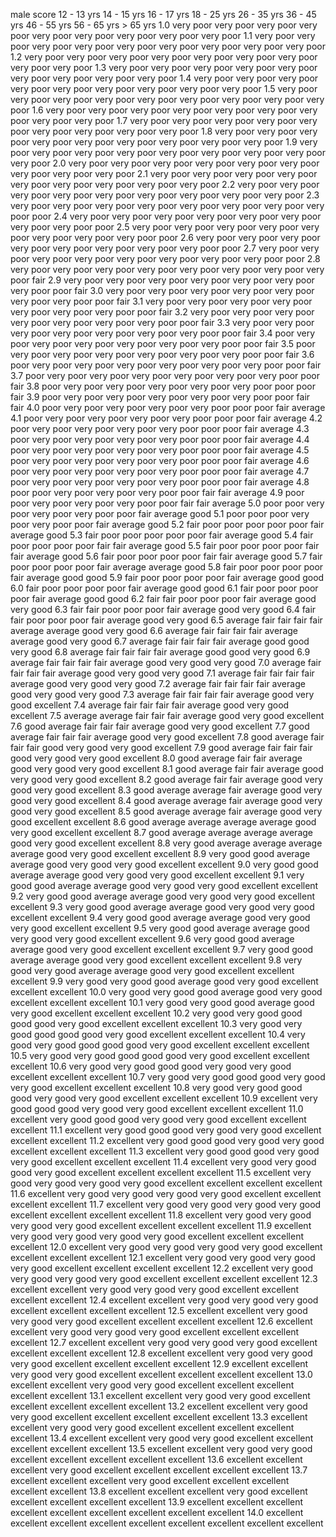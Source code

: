 male score	12 - 13 yrs	14 - 15 yrs	16 - 17 yrs	18 - 25 yrs	26 - 35 yrs	36 - 45 yrs	46 - 55 yrs	56 - 65 yrs	> 65 yrs
1.0	very poor	very poor	very poor	very poor	very poor	very poor	very poor	very poor	very poor
1.1	very poor	very poor	very poor	very poor	very poor	very poor	very poor	very poor	very poor
1.2	very poor	very poor	very poor	very poor	very poor	very poor	very poor	very poor	very poor
1.3	very poor	very poor	very poor	very poor	very poor	very poor	very poor	very poor	very poor
1.4	very poor	very poor	very poor	very poor	very poor	very poor	very poor	very poor	very poor
1.5	very poor	very poor	very poor	very poor	very poor	very poor	very poor	very poor	very poor
1.6	very poor	very poor	very poor	very poor	very poor	very poor	very poor	very poor	very poor
1.7	very poor	very poor	very poor	very poor	very poor	very poor	very poor	very poor	very poor
1.8	very poor	very poor	very poor	very poor	very poor	very poor	very poor	very poor	very poor
1.9	very poor	very poor	very poor	very poor	very poor	very poor	very poor	very poor	very poor
2.0	very poor	very poor	very poor	very poor	very poor	very poor	very poor	very poor	very poor
2.1	very poor	very poor	very poor	very poor	very poor	very poor	very poor	very poor	very poor
2.2	very poor	very poor	very poor	very poor	very poor	very poor	very poor	very poor	very poor
2.3	very poor	very poor	very poor	very poor	very poor	very poor	very poor	very poor	poor
2.4	very poor	very poor	very poor	very poor	very poor	very poor	very poor	very poor	poor
2.5	very poor	very poor	very poor	very poor	very poor	very poor	very poor	very poor	poor
2.6	very poor	very poor	very poor	very poor	very poor	very poor	very poor	very poor	poor
2.7	very poor	very poor	very poor	very poor	very poor	very poor	very poor	very poor	poor
2.8	very poor	very poor	very poor	very poor	very poor	very poor	very poor	very poor	fair
2.9	very poor	very poor	very poor	very poor	very poor	very poor	very poor	poor	fair
3.0	very poor	very poor	very poor	very poor	very poor	very poor	very poor	poor	fair
3.1	very poor	very poor	very poor	very poor	very poor	very poor	very poor	poor	fair
3.2	very poor	very poor	very poor	very poor	very poor	very poor	very poor	poor	fair
3.3	very poor	very poor	very poor	very poor	very poor	very poor	very poor	poor	fair
3.4	poor	very poor	very poor	very poor	very poor	very poor	very poor	poor	fair
3.5	poor	very poor	very poor	very poor	very poor	very poor	very poor	poor	fair
3.6	poor	very poor	very poor	very poor	very poor	very poor	very poor	poor	fair
3.7	poor	very poor	very poor	very poor	very poor	very poor	very poor	poor	fair
3.8	poor	very poor	very poor	very poor	very poor	very poor	poor	poor	fair
3.9	poor	very poor	very poor	very poor	very poor	very poor	poor	fair	fair
4.0	poor	very poor	very poor	very poor	very poor	poor	poor	fair	average
4.1	poor	very poor	very poor	very poor	very poor	poor	poor	fair	average
4.2	poor	very poor	very poor	very poor	very poor	poor	poor	fair	average
4.3	poor	very poor	very poor	very poor	very poor	poor	poor	fair	average
4.4	poor	very poor	very poor	very poor	very poor	poor	poor	fair	average
4.5	poor	very poor	very poor	very poor	very poor	poor	poor	fair	average
4.6	poor	very poor	very poor	very poor	very poor	poor	poor	fair	average
4.7	poor	very poor	very poor	very poor	very poor	poor	poor	fair	average
4.8	poor	poor	very poor	very poor	very poor	poor	fair	fair	average
4.9	poor	poor	very poor	very poor	very poor	poor	fair	fair	average
5.0	poor	poor	very poor	very poor	very poor	poor	fair	average	good
5.1	poor	poor	poor	very poor	very poor	poor	fair	average	good
5.2	fair	poor	poor	poor	poor	poor	fair	average	good
5.3	fair	poor	poor	poor	poor	poor	fair	average	good
5.4	fair	poor	poor	poor	poor	fair	fair	average	good
5.5	fair	poor	poor	poor	poor	fair	fair	average	good
5.6	fair	poor	poor	poor	poor	fair	fair	average	good
5.7	fair	poor	poor	poor	poor	fair	average	average	good
5.8	fair	poor	poor	poor	poor	fair	average	good	good
5.9	fair	poor	poor	poor	poor	fair	average	good	good
6.0	fair	poor	poor	poor	poor	fair	average	good	good
6.1	fair	poor	poor	poor	poor	fair	average	good	good
6.2	fair	fair	poor	poor	poor	fair	average	good	very good
6.3	fair	fair	poor	poor	poor	fair	average	good	very good
6.4	fair	fair	poor	poor	poor	fair	average	good	very good
6.5	average	fair	fair	fair	fair	average	average	good	very good
6.6	average	fair	fair	fair	fair	average	average	good	very good
6.7	average	fair	fair	fair	fair	average	good	good	very good
6.8	average	fair	fair	fair	fair	average	good	good	very good
6.9	average	fair	fair	fair	fair	average	good	very good	very good
7.0	average	fair	fair	fair	fair	average	good	very good	very good
7.1	average	fair	fair	fair	fair	average	good	very good	very good
7.2	average	fair	fair	fair	fair	average	good	very good	very good
7.3	average	fair	fair	fair	fair	average	good	very good	excellent
7.4	average	fair	fair	fair	fair	average	good	very good	excellent
7.5	average	average	fair	fair	fair	average	good	very good	excellent
7.6	good	average	fair	fair	fair	average	good	very good	excellent
7.7	good	average	fair	fair	fair	average	good	very good	excellent
7.8	good	average	fair	fair	fair	good	very good	very good	excellent
7.9	good	average	fair	fair	fair	good	very good	very good	excellent
8.0	good	average	fair	fair	average	good	very good	very good	excellent
8.1	good	average	fair	fair	average	good	very good	very good	excellent
8.2	good	average	fair	fair	average	good	very good	very good	excellent
8.3	good	average	average	fair	average	good	very good	very good	excellent
8.4	good	average	average	fair	average	good	very good	very good	excellent
8.5	good	average	average	fair	average	good	very good	excellent	excellent
8.6	good	average	average	average	average	good	very good	excellent	excellent
8.7	good	average	average	average	average	good	very good	excellent	excellent
8.8	very good	average	average	average	average	good	very good	excellent	excellent
8.9	very good	good	average	average	good	very good	very good	excellent	excellent
9.0	very good	good	average	average	good	very good	very good	excellent	excellent
9.1	very good	good	average	average	good	very good	very good	excellent	excellent
9.2	very good	good	average	average	good	very good	very good	excellent	excellent
9.3	very good	good	average	average	good	very good	very good	excellent	excellent
9.4	very good	good	average	average	good	very good	very good	excellent	excellent
9.5	very good	good	average	average	good	very good	very good	excellent	excellent
9.6	very good	good	average	average	good	very good	excellent	excellent	excellent
9.7	very good	good	average	average	good	very good	excellent	excellent	excellent
9.8	very good	very good	average	average	good	very good	excellent	excellent	excellent
9.9	very good	very good	good	average	good	very good	excellent	excellent	excellent
10.0	very good	very good	good	average	good	very good	excellent	excellent	excellent
10.1	very good	very good	good	average	good	very good	excellent	excellent	excellent
10.2	very good	very good	good	good	good	very good	excellent	excellent	excellent
10.3	very good	very good	good	good	good	very good	excellent	excellent	excellent
10.4	very good	very good	good	good	good	very good	excellent	excellent	excellent
10.5	very good	very good	good	good	good	very good	excellent	excellent	excellent
10.6	very good	very good	good	good	very good	very good	excellent	excellent	excellent
10.7	very good	very good	good	good	very good	very good	excellent	excellent	excellent
10.8	very good	very good	good	good	very good	very good	excellent	excellent	excellent
10.9	excellent	very good	good	good	very good	very good	excellent	excellent	excellent
11.0	excellent	very good	good	good	very good	very good	excellent	excellent	excellent
11.1	excellent	very good	good	good	very good	very good	excellent	excellent	excellent
11.2	excellent	very good	good	good	very good	very good	excellent	excellent	excellent
11.3	excellent	very good	good	good	very good	very good	excellent	excellent	excellent
11.4	excellent	very good	very good	good	very good	excellent	excellent	excellent	excellent
11.5	excellent	very good	very good	very good	very good	excellent	excellent	excellent	excellent
11.6	excellent	very good	very good	very good	very good	excellent	excellent	excellent	excellent
11.7	excellent	very good	very good	very good	very good	excellent	excellent	excellent	excellent
11.8	excellent	very good	very good	very good	very good	excellent	excellent	excellent	excellent
11.9	excellent	very good	very good	very good	very good	excellent	excellent	excellent	excellent
12.0	excellent	very good	very good	very good	very good	excellent	excellent	excellent	excellent
12.1	excellent	very good	very good	very good	very good	excellent	excellent	excellent	excellent
12.2	excellent	very good	very good	very good	very good	excellent	excellent	excellent	excellent
12.3	excellent	excellent	very good	very good	very good	excellent	excellent	excellent	excellent
12.4	excellent	excellent	very good	very good	very good	excellent	excellent	excellent	excellent
12.5	excellent	excellent	very good	very good	very good	excellent	excellent	excellent	excellent
12.6	excellent	excellent	very good	very good	very good	excellent	excellent	excellent	excellent
12.7	excellent	excellent	very good	very good	very good	excellent	excellent	excellent	excellent
12.8	excellent	excellent	very good	very good	very good	excellent	excellent	excellent	excellent
12.9	excellent	excellent	very good	very good	excellent	excellent	excellent	excellent	excellent
13.0	excellent	excellent	very good	very good	excellent	excellent	excellent	excellent	excellent
13.1	excellent	excellent	very good	very good	excellent	excellent	excellent	excellent	excellent
13.2	excellent	excellent	very good	very good	excellent	excellent	excellent	excellent	excellent
13.3	excellent	excellent	very good	very good	excellent	excellent	excellent	excellent	excellent
13.4	excellent	excellent	very good	very good	excellent	excellent	excellent	excellent	excellent
13.5	excellent	excellent	very good	very good	excellent	excellent	excellent	excellent	excellent
13.6	excellent	excellent	excellent	very good	excellent	excellent	excellent	excellent	excellent
13.7	excellent	excellent	excellent	very good	excellent	excellent	excellent	excellent	excellent
13.8	excellent	excellent	excellent	very good	excellent	excellent	excellent	excellent	excellent
13.9	excellent	excellent	excellent	excellent	excellent	excellent	excellent	excellent	excellent
14.0	excellent	excellent	excellent	excellent	excellent	excellent	excellent	excellent	excellent
